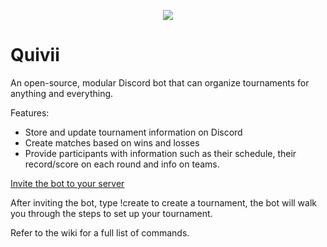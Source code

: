 <p align="center">
  <img src="https://raw.githubusercontent.com/PotatoDistribution/TourneyBot/main/assets/quivii.png">
</p>

# Quivii

An open-source, modular Discord bot that can organize tournaments for anything and everything. 

Features:
- Store and update tournament information on Discord
- Create matches based on wins and losses
- Provide participants with information such as their schedule, their record/score on each round and info on teams.

[Invite the bot to your server](https://discord.com/api/oauth2/authorize?client_id=873357302399393822&permissions=8&scope=bot)

After inviting the bot, type !create to create a tournament, the bot will walk you through the steps to set up your tournament. 

Refer to the wiki for a full list of commands. 

